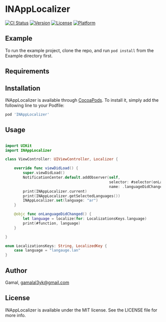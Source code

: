 # INAppLocalizer

[![CI Status](http://img.shields.io/travis/gemgemo/INAppLocalizer.svg?style=flat)](https://travis-ci.org/gemgemo/INAppLocalizer)
[![Version](https://img.shields.io/cocoapods/v/INAppLocalizer.svg?style=flat)](http://cocoapods.org/pods/INAppLocalizer)
[![License](https://img.shields.io/cocoapods/l/INAppLocalizer.svg?style=flat)](http://cocoapods.org/pods/INAppLocalizer)
[![Platform](https://img.shields.io/cocoapods/p/INAppLocalizer.svg?style=flat)](http://cocoapods.org/pods/INAppLocalizer)

## Example

To run the example project, clone the repo, and run `pod install` from the Example directory first.

## Requirements

## Installation

INAppLocalizer is available through [CocoaPods](http://cocoapods.org). To install
it, simply add the following line to your Podfile:

```ruby
pod 'INAppLocalizer'
```

## Usage

```swift

import UIKit
import INAppLocalizer

class ViewController: UIViewController, Localizer {

    override func viewDidLoad() {
        super.viewDidLoad()
        NotificationCenter.default.addObserver(self,
                                               selector: #selector(onLanguageDidChanged),
                                               name: .languageDidChanged, object: nil)
        print(INAppLocalizer.current)
        print(INAppLocalizer.getSelectedLanguages())
        INAppLocalizer.set(language: "ar")
    }

    @objc func onLanguageDidChanged() {
        let language = localize(for: LocalizationsKeys.language)
        print(#function, language)
    }

}

enum LocalizationsKeys: String, LocalizedKey {
    case language = "langauge.lan"
}

```


## Author

Gamal, gamalal3yk@gmail.com

## License

INAppLocalizer is available under the MIT license. See the LICENSE file for more info.
